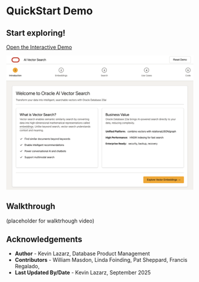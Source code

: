 # QuickStart Demo

## Start exploring!

<a href="./vector-demo.html" target="_blank">Open the Interactive Demo</a>

![HTML Demo](./images/demo.png " ")


## Walkthrough

(placeholder for walktrhough video)
[](youtube:REPLACE_WITH_VIDEO_ID)


## Acknowledgements
* **Author** - Kevin Lazarz, Database Product Management
* **Contributors** -  William Masdon, Linda Foinding, Pat Sheppard, Francis Regalado,
* **Last Updated By/Date** - Kevin Lazarz, September 2025